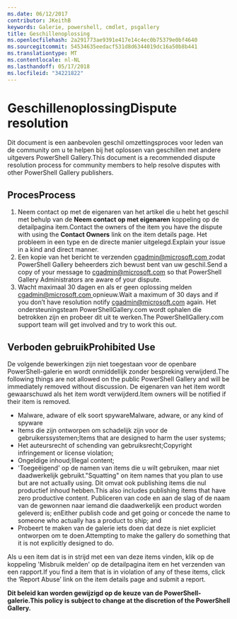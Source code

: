 ```yaml
---
ms.date: 06/12/2017
contributor: JKeithB
keywords: Galerie, powershell, cmdlet, psgallery
title: Geschillenoplossing
ms.openlocfilehash: 2a291773ae9391e417e14c4ec0b75379e0bf4640
ms.sourcegitcommit: 54534635eedacf531d8d6344019dc16a50b8b441
ms.translationtype: MT
ms.contentlocale: nl-NL
ms.lasthandoff: 05/17/2018
ms.locfileid: "34221822"
---
```

# <a name="dispute-resolution"></a><span data-ttu-id="03bbe-103">Geschillenoplossing</span><span class="sxs-lookup"><span data-stu-id="03bbe-103">Dispute resolution</span></span>

<span data-ttu-id="03bbe-104">Dit document is een aanbevolen geschil omzettingsproces voor leden van de community om u te helpen bij het oplossen van geschillen met andere uitgevers PowerShell Gallery.</span><span class="sxs-lookup"><span data-stu-id="03bbe-104">This document is a recommended dispute resolution process for community members to help resolve disputes with other PowerShell Gallery publishers.</span></span>

## <a name="process"></a><span data-ttu-id="03bbe-105">Proces</span><span class="sxs-lookup"><span data-stu-id="03bbe-105">Process</span></span>

1. <span data-ttu-id="03bbe-106">Neem contact op met de eigenaren van het artikel die u hebt het geschil met behulp van de **Neem contact op met eigenaren** koppeling op de detailpagina item.</span><span class="sxs-lookup"><span data-stu-id="03bbe-106">Contact the owners of the item you have the dispute with using the **Contact Owners** link on the item details page.</span></span>
<span data-ttu-id="03bbe-107">Het probleem in een type en de directe manier uitgelegd.</span><span class="sxs-lookup"><span data-stu-id="03bbe-107">Explain your issue in a kind and direct manner.</span></span>
2. <span data-ttu-id="03bbe-108">Een kopie van het bericht te verzenden [ cgadmin@microsoft.com ](mailto:cgadmin@microsoft.com) zodat PowerShell Gallery beheerders zich bewust bent van uw geschil.</span><span class="sxs-lookup"><span data-stu-id="03bbe-108">Send a copy of your message to [cgadmin@microsoft.com](mailto:cgadmin@microsoft.com) so that PowerShell Gallery Administrators are aware of your dispute.</span></span>
3. <span data-ttu-id="03bbe-109">Wacht maximaal 30 dagen en als er geen oplossing melden [ cgadmin@microsoft.com ](mailto:cgadmin@microsoft.com) opnieuw.</span><span class="sxs-lookup"><span data-stu-id="03bbe-109">Wait a maximum of 30 days and if you don’t have resolution notify [cgadmin@microsoft.com](mailto:cgadmin@microsoft.com) again.</span></span>
<span data-ttu-id="03bbe-110">Het ondersteuningsteam PowerShellGallery.com wordt ophalen die betrokken zijn en probeer dit uit te werken.</span><span class="sxs-lookup"><span data-stu-id="03bbe-110">The PowerShellGallery.com support team will get involved and try to work this out.</span></span>


## <a name="prohibited-use"></a><span data-ttu-id="03bbe-111">Verboden gebruik</span><span class="sxs-lookup"><span data-stu-id="03bbe-111">Prohibited Use</span></span>

<span data-ttu-id="03bbe-112">De volgende bewerkingen zijn niet toegestaan voor de openbare PowerShell-galerie en wordt onmiddellijk zonder bespreking verwijderd.</span><span class="sxs-lookup"><span data-stu-id="03bbe-112">The following things are not allowed on the public PowerShell Gallery and will be immediately removed without discussion.</span></span>  <span data-ttu-id="03bbe-113">De eigenaren van het item wordt gewaarschuwd als het item wordt verwijderd.</span><span class="sxs-lookup"><span data-stu-id="03bbe-113">Item owners will be notified if their item is removed.</span></span>

- <span data-ttu-id="03bbe-114">Malware, adware of elk soort spyware</span><span class="sxs-lookup"><span data-stu-id="03bbe-114">Malware, adware, or any kind of spyware</span></span>
- <span data-ttu-id="03bbe-115">Items die zijn ontworpen om schadelijk zijn voor de gebruikerssystemen;</span><span class="sxs-lookup"><span data-stu-id="03bbe-115">Items that are designed to harm the user systems;</span></span>
- <span data-ttu-id="03bbe-116">Het auteursrecht of schending van gebruiksrecht;</span><span class="sxs-lookup"><span data-stu-id="03bbe-116">Copyright infringement or license violation;</span></span>
- <span data-ttu-id="03bbe-117">Ongeldige inhoud;</span><span class="sxs-lookup"><span data-stu-id="03bbe-117">Illegal content;</span></span>
- <span data-ttu-id="03bbe-118">'Toegeëigend' op de namen van items die u wilt gebruiken, maar niet daadwerkelijk gebruikt.</span><span class="sxs-lookup"><span data-stu-id="03bbe-118">"Squatting" on item names that you plan to use but are not actually using.</span></span> <span data-ttu-id="03bbe-119">Dit omvat ook publishing items die nul productief inhoud hebben.</span><span class="sxs-lookup"><span data-stu-id="03bbe-119">This also includes publishing items that have zero productive content.</span></span>
<span data-ttu-id="03bbe-120">Publiceren van code en aan de slag of de naam van de gewonnen naar iemand die daadwerkelijk een product worden geleverd is; en</span><span class="sxs-lookup"><span data-stu-id="03bbe-120">Either publish code and get going or concede the name to someone who actually has a product to ship; and</span></span>
- <span data-ttu-id="03bbe-121">Probeert te maken van de galerie iets doen dat deze is niet expliciet ontworpen om te doen.</span><span class="sxs-lookup"><span data-stu-id="03bbe-121">Attempting to make the gallery do something that it is not explicitly designed to do.</span></span>


<span data-ttu-id="03bbe-122">Als u een item dat is in strijd met een van deze items vinden, klik op de koppeling 'Misbruik melden' op de detailpagina item en het verzenden van een rapport.</span><span class="sxs-lookup"><span data-stu-id="03bbe-122">If you find a item that is in violation of any of these items, click the ‘Report Abuse’ link on the item details page and submit a report.</span></span>

<span data-ttu-id="03bbe-123">**Dit beleid kan worden gewijzigd op de keuze van de PowerShell-galerie.**</span><span class="sxs-lookup"><span data-stu-id="03bbe-123">**This policy is subject to change at the discretion of the PowerShell Gallery.**</span></span>